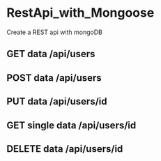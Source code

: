 # RestApi_with_Mongoose
Create a REST api with mongoDB
## GET data /api/users
## POST data /api/users
## PUT data /api/users/id
## GET single data /api/users/id
## DELETE data /api/users/id
